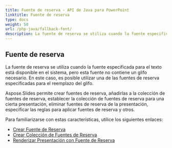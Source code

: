 ```yaml
---
title: Fuente de reserva - API de Java para PowerPoint
linktitle: Fuente de reserva
type: docs
weight: 50
url: /php-java/fallback-font/
description: La fuente de reserva se utiliza cuando la fuente especificada para el texto está disponible en el sistema, pero esta fuente no contiene un glifo necesario. En este caso, es posible que la API de Java para PowerPoint utilice una de las fuentes de reserva especificadas para reemplazar el glifo.
---
```


## **Fuente de reserva**
La fuente de reserva se utiliza cuando la fuente especificada para el texto está disponible en el sistema, pero esta fuente no contiene un glifo necesario. En este caso, es posible utilizar una de las fuentes de reserva especificadas para el reemplazo del glifo.

Aspose.Slides permite crear fuentes de reserva, añadirlas a la colección de fuentes de reserva, establecer la colección de fuentes de reserva para una cierta presentación, eliminar fuentes de reserva de la presentación, especificar las reglas para aplicar fuentes de reserva y otros.

Para familiarizarse con estas características, utilice los siguientes enlaces:

- [Crear Fuente de Reserva](/slides/php-java/create-fallback-font)
- [Crear Colección de Fuentes de Reserva](/slides/php-java/create-fallback-fonts-collection)
- [Renderizar Presentación con Fuente de Reserva](/slides/php-java/render-presentation-with-fallback-font)
